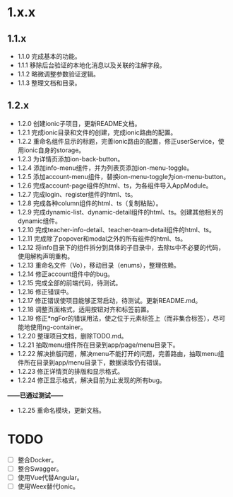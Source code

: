 # 1.x.x

## 1.1.x

* 1.1.0 完成基本的功能。
* 1.1.1 移除后台验证的本地化消息以及关联的注解字段。
* 1.1.2 略微调整参数验证逻辑。
* 1.1.3 整理文档和目录。

## 1.2.x

* 1.2.0 创建ionic子项目，更新README文档。
* 1.2.1 完成ionic目录和文件的创建，完成ionic路由的配置。
* 1.2.2 重命名组件显示的标题，完善ionic路由的配置，修正userService，使用ionic自身的storage。
* 1.2.3 为详情页添加ion-back-button。
* 1.2.4 添加info-menu组件，并为列表页添加ion-menu-toggle。
* 1.2.5 添加account-menu组件，替换ion-menu-toggle为ion-menu-button。
* 1.2.6 完成account-page组件的html、ts，为各组件导入AppModule。
* 1.2.7 完成login、register组件的html、ts。
* 1.2.8 完成各种column组件的html、ts（复制粘贴）。
* 1.2.9 完成dynamic-list、dynamic-detail组件的html、ts。创建其他相关的dynamic组件。
* 1.2.10 完成teacher-info-detail、teacher-team-detail组件的html、ts。
* 1.2.11 完成除了popover和modal之外的所有组件的html、ts。
* 1.2.12 将info目录下的组件拆分到具体的子目录中，去除ts中不必要的代码，使用解构声明重构。
* 1.2.13 重命名文件（Vo），移动目录（enums），整理依赖。
* 1.2.14 修正account组件中的bug。
* 1.2.15 完成全部的前端代码，待测试。
* 1.2.16 修正错误中。
* 1.2.17 修正错误使项目能够正常启动，待测试。更新README.md。 
* 1.2.18 调整页面格式，适用按钮对齐和标签前置。
* 1.2.19 修正*ngFor的错误用法，使之位于元素标签上（而非集合标签），尽可能地使用ng-container。
* 1.2.20 整理项目文档，删除TODO.md。
* 1.2.21 抽取menu组件所在目录到app/page/menu目录下。
* 1.2.22 解决排版问题，解决menu不能打开的问题，完善路由，抽取menu组件所在目录到app/menu目录下，数据读取仍有错误。
* 1.2.23 修正详情页的排版和显示格式。
* 1.2.24 修正显示格式，解决目前为止发现的所有bug。

**——已通过测试——**

* 1.2.25 重命名模块，更新文档。

# TODO

- [ ] 整合Docker。
- [ ] 整合Swagger。
- [ ] 使用Vue代替Angular。
- [ ] 使用Weex替代Ionic。
